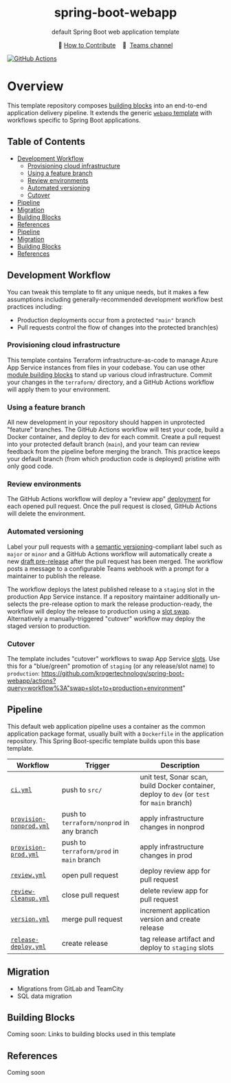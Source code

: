 <div align="center">
	<h1>spring-boot-webapp</h1>
  <p>default Spring Boot web application template</p>
</div>

<p align="center">
	🔩&nbsp;<a href="CONTRIBUTING.md">How to Contribute</a>&nbsp;
	&nbsp;
	💬&nbsp;
	<a href="">Teams channel</a>
</p>

[![GitHub Actions](https://tech-radar-github-app.azurewebsites.net/badges/issues/GitHub%20Actions)](https://github.kroger.com/kt/radar/issues/11)

# Overview <!-- omit in toc -->

This template repository composes [building blocks](https://github.com/krogertechnology/building-blocks) into an end-to-end application delivery pipeline. It extends the generic [`webapp` template](https://github.com/krogertechnology/webapp) with workflows specific to Spring Boot applications.

## Table of Contents <!-- omit in toc -->
- [Development Workflow](#development-workflow)
  - [Provisioning cloud infrastructure](#provisioning-cloud-infrastructure)
  - [Using a feature branch](#using-a-feature-branch)
  - [Review environments](#review-environments)
  - [Automated versioning](#automated-versioning)
  - [Cutover](#cutover)
- [Pipeline](#pipeline)
- [Migration](#migration)
- [Building Blocks](#building-blocks)
- [References](#references)
- [Pipeline](#pipeline)
- [Migration](#migration)
- [Building Blocks](#building-blocks)
- [References](#references)

## Development Workflow

You can tweak this template to fit any unique needs, but it makes a few assumptions including generally-recommended development workflow best practices including:

- Production deployments occur from a protected `"main"` branch
- Pull requests control the flow of changes into the protected branch(es)

### Provisioning cloud infrastructure

This template contains Terraform infrastructure-as-code to manage Azure App Service instances from files in your codebase. You can use other [module building blocks](https://github.com/krogertechnology/building-blocks#-Modules) to stand up various cloud infrastructure. Commit your changes in the `terraform/` directory, and a GitHub Actions workflow will apply them to your environment.

### Using a feature branch

All new development in your repository should happen in unprotected "feature" branches. The GitHub Actions workflow will test your code, build a Docker container, and deploy to dev for each commit. Create a pull request into your protected default branch (`main`), and your team can review feedback from the pipeline before merging the branch. This practice keeps your default branch (from which production code is deployed) pristine with only good code.

### Review environments

The GitHub Actions workflow will deploy a "review app" [deployment](./deployments) for each opened pull request. Once the pull request is closed, GitHub Actions will delete the environment.

### Automated versioning

Label your pull requests with a [semantic versioning](https://semver.org/)-compliant label such as `major` or `minor` and a GitHub Actions workflow will automatically create a new [draft pre-release](./releases) after the pull request has been merged. The workflow posts a message to a configurable Teams webhook with a prompt for a maintainer to publish the release.

The workflow deploys the latest published release to a `staging` slot in the production App Service instance. If a repository maintainer additionally un-selects the pre-release option to mark the release production-ready, the workflow will deploy the release to production using a [slot swap](https://docs.microsoft.com/en-us/azure/app-service/deploy-staging-slots). Alternatively a manually-triggered "cutover" workflow may deploy the staged version to production.

### Cutover

The template includes "cutover" workflows to swap App Service [slots](https://docs.microsoft.com/en-us/azure/app-service/deploy-staging-slots). Use this for a "blue/green" promotion of `staging` (or any release/slot name) to `production`: https://github.com/krogertechnology/spring-boot-webapp/actions?query=workflow%3A"swap+slot+to+production+environment"

## Pipeline

This default web application pipeline uses a container as the common application package format, usually built with a `Dockerfile` in the application repository. This Spring Boot-specific template builds upon this base template.

| Workflow | Trigger | Description |
|---|---|---|
| [`ci.yml`](https://github.com/krogertechnology/spring-boot-webapp/blob/main/.github/workflows/build.yml) | push to `src/` | unit test, Sonar scan, build Docker container, deploy to `dev` (or `test` for `main` branch) |
| [`provision-nonprod.yml`](https://github.com/krogertechnology/spring-boot-webapp/blob/main/.github/workflows/provision-nonprod.yml) | push to `terraform/nonprod` in any branch | apply infrastructure changes in nonprod |
| [`provision-prod.yml`](https://github.com/krogertechnology/spring-boot-webapp/blob/main/.github/workflows/provision-prod.yml) | push to `terraform/prod` in `main` branch | apply infrastructure changes in prod |
| [`review.yml`](https://github.com/krogertechnology/spring-boot-webapp/blob/main/.github/workflows/review.yml) | open pull request | deploy review app for pull request |
| [`review-cleanup.yml`](https://github.com/krogertechnology/spring-boot-webapp/blob/main/.github/workflows/review-cleanup.yml) | close pull request | delete review app for pull request |
| [`version.yml`](https://github.com/krogertechnology/spring-boot-webapp/blob/main/.github/workflows/version.yml) | merge pull request | increment application version and create release |
| [`release-deploy.yml`](https://github.com/krogertechnology/spring-boot-webapp/blob/main/.github/workflows/release-deploy.yml) | create release | tag release artifact and deploy to `staging` slots |

## Migration

- Migrations from GitLab and TeamCity
- SQL data migration

## Building Blocks

Coming soon: Links to building blocks used in this template

## References

Coming soon
